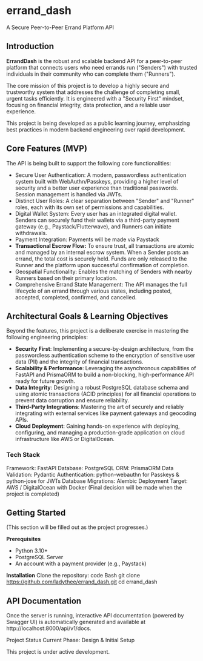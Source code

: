 # errand_dash
A Secure Peer-to-Peer Errand Platform API

## Introduction
**ErrandDash** is the robust and scalable backend API for a peer-to-peer platform that connects users who need errands run ("Senders") with trusted individuals in their community who can complete them ("Runners").

The core mission of this project is to develop a highly secure and trustworthy system that addresses the challenge of completing small, urgent tasks efficiently. It is engineered with a "Security First" mindset, focusing on financial integrity, data protection, and a reliable user experience.

This project is being developed as a public learning journey, emphasizing best practices in modern backend engineering over rapid development.

## Core Features (MVP)
The API is being built to support the following core functionalities:

- Secure User Authentication: A modern, passwordless authentication system built with WebAuthn/Passkeys, providing a higher level of security and a better user experience than traditional passwords. Session management is handled via JWTs.
- Distinct User Roles: A clear separation between "Sender" and "Runner" roles, each with its own set of permissions and capabilities.
- Digital Wallet System: Every user has an integrated digital wallet. Senders can securely fund their wallets via a third-party payment gateway (e.g., Paystack/Flutterwave), and Runners can initiate withdrawals.
- Payment Integration: Payments will be made via Paystack
- **Transactional Escrow Flow:** To ensure trust, all transactions are atomic and managed by an internal escrow system. When a Sender posts an errand, the total cost is securely held. Funds are only released to the Runner and the platform upon successful confirmation of completion.
- Geospatial Functionality: Enables the matching of Senders with nearby Runners based on their primary location.
- Comprehensive Errand State Management: The API manages the full lifecycle of an errand through various states, including posted, accepted, completed, confirmed, and cancelled.

## Architectural Goals & Learning Objectives
Beyond the features, this project is a deliberate exercise in mastering the following engineering principles:

- **Security First**: Implementing a secure-by-design architecture, from the passwordless authentication scheme to the encryption of sensitive user data (PII) and the integrity of financial transactions.
- **Scalability & Performance**: Leveraging the asynchronous capabilities of FastAPI and PrismaORM to build a non-blocking, high-performance API ready for future growth.
- **Data Integrity**: Designing a robust PostgreSQL database schema and using atomic transactions (ACID principles) for all financial operations to prevent data corruption and ensure reliability.
- **Third-Party Integrations**: Mastering the art of securely and reliably integrating with external services like payment gateways and geocoding APIs.
- **Cloud Deployment**: Gaining hands-on experience with deploying, configuring, and managing a production-grade application on cloud infrastructure like AWS or DigitalOcean.

### Tech Stack
Framework: FastAPI
Database: PostgreSQL
ORM: PrismaORM
Data Validation: Pydantic
Authentication: python-webauthn for Passkeys & python-jose for JWTs
Database Migrations: Alembic
Deployment Target: AWS / DigitalOcean with Docker (Final decision will be made when the project is completed)

## Getting Started
(This section will be filled out as the project progresses.)

**Prerequisites**
- Python 3.10+
- PostgreSQL Server
- An account with a payment provider (e.g., Paystack)

**Installation**
Clone the repository:
code
Bash
git clone https://github.com/ladythee/errand_dash.git
cd errand_dash


## API Documentation
Once the server is running, interactive API documentation (powered by Swagger UI) is automatically generated and available at http://localhost:8000/api/v1/docs.

Project Status
Current Phase: Design & Initial Setup

This project is under active development.
